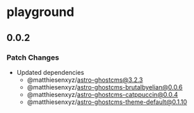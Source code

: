# playground

## 0.0.2

### Patch Changes

- Updated dependencies
  - @matthiesenxyz/astro-ghostcms@3.2.3
  - @matthiesenxyz/astro-ghostcms-brutalbyelian@0.0.6
  - @matthiesenxyz/astro-ghostcms-catppuccin@0.0.4
  - @matthiesenxyz/astro-ghostcms-theme-default@0.1.10
